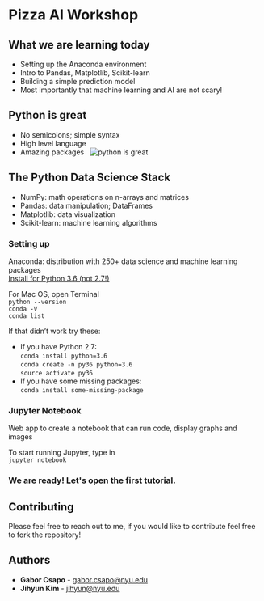 # Pizza AI Workshop

## What we are learning today
- Setting up the Anaconda environment
- Intro to Pandas, Matplotlib, Scikit-learn
- Building a simple prediction model
- Most importantly that machine learning and AI are not scary!

## Python is great
- No semicolons; simple syntax
- High level language
- Amazing packages
 &nbsp;
![python is great](https://img-9gag-fun.9cache.com/photo/a6L3Dwq_700bwp.webp)  


## The Python Data Science Stack
- NumPy: math operations on n-arrays and matrices
- Pandas: data manipulation; DataFrames
- Matplotlib: data visualization
- Scikit-learn: machine learning algorithms

### Setting up
Anaconda: distribution with 250+ data science and machine learning packages  
[Install for Python 3.6 (not 2.7!)](https://www.anaconda.com/download/#linux)

For Mac OS, open Terminal  
   `python --version`  
   `conda -V`  
   `conda list`  

If that didn’t work try these: 
- If you have Python 2.7:  
   `conda install python=3.6`   
   `conda create -n py36 python=3.6`   
   `source activate py36`    
- If you have some missing packages:  
   `conda install some-missing-package`   

### Jupyter Notebook
Web app to create a notebook that can run code, display graphs and images
	
To start running Jupyter, type in  
   `jupyter notebook`


### We are ready! Let's open the first tutorial.


## Contributing

Please feel free to reach out to me, if you would like to contribute feel free to fork the repository!


## Authors

* **Gabor Csapo** - gabor.csapo@nyu.edu
* **Jihyun Kim** - jihyun@nyu.edu
